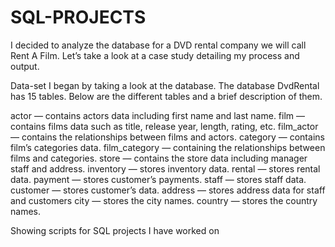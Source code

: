 # SQL-PROJECTS
I decided to analyze the database for a DVD rental company we will call Rent A Film. Let’s take a look at a case study detailing my process and output.

Data-set
I began by taking a look at the database. The database DvdRental has 15 tables. Below are the different tables and a brief description of them.

actor — contains actors data including first name and last name.
film — contains films data such as title, release year, length, rating, etc.
film_actor — contains the relationships between films and actors.
category — contains film’s categories data.
film_category — containing the relationships between films and categories.
store — contains the store data including manager staff and address.
inventory — stores inventory data.
rental — stores rental data.
payment — stores customer’s payments.
staff — stores staff data.
customer — stores customer’s data.
address — stores address data for staff and customers
city — stores the city names.
country — stores the country names.

Showing scripts for SQL projects I have worked on
